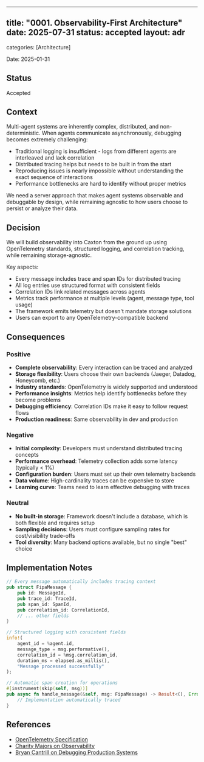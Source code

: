 ______________________________________________________________________

## title: "0001. Observability-First Architecture" date: 2025-07-31 status: accepted layout: adr

categories: [Architecture]

Date: 2025-01-31

## Status

Accepted

## Context

Multi-agent systems are inherently complex, distributed, and non-deterministic.
When agents communicate asynchronously, debugging becomes extremely challenging:

- Traditional logging is insufficient - logs from different agents are
  interleaved and lack correlation
- Distributed tracing helps but needs to be built in from the start
- Reproducing issues is nearly impossible without understanding the exact
  sequence of interactions
- Performance bottlenecks are hard to identify without proper metrics

We need a server approach that makes agent systems observable and debuggable by
design, while remaining agnostic to how users choose to persist or analyze their
data.

## Decision

We will build observability into Caxton from the ground up using OpenTelemetry
standards, structured logging, and correlation tracking, while remaining
storage-agnostic.

Key aspects:

- Every message includes trace and span IDs for distributed tracing
- All log entries use structured format with consistent fields
- Correlation IDs link related messages across agents
- Metrics track performance at multiple levels (agent, message type, tool usage)
- The framework emits telemetry but doesn't mandate storage solutions
- Users can export to any OpenTelemetry-compatible backend

## Consequences

### Positive

- **Complete observability**: Every interaction can be traced and analyzed
- **Storage flexibility**: Users choose their own backends (Jaeger, Datadog,
  Honeycomb, etc.)
- **Industry standards**: OpenTelemetry is widely supported and understood
- **Performance insights**: Metrics help identify bottlenecks before they become
  problems
- **Debugging efficiency**: Correlation IDs make it easy to follow request flows
- **Production readiness**: Same observability in dev and production

### Negative

- **Initial complexity**: Developers must understand distributed tracing
  concepts
- **Performance overhead**: Telemetry collection adds some latency (typically \<
  1%)
- **Configuration burden**: Users must set up their own telemetry backends
- **Data volume**: High-cardinality traces can be expensive to store
- **Learning curve**: Teams need to learn effective debugging with traces

### Neutral

- **No built-in storage**: Framework doesn't include a database, which is both
  flexible and requires setup
- **Sampling decisions**: Users must configure sampling rates for
  cost/visibility trade-offs
- **Tool diversity**: Many backend options available, but no single "best"
  choice

## Implementation Notes

```rust
// Every message automatically includes tracing context
pub struct FipaMessage {
    pub id: MessageId,
    pub trace_id: TraceId,
    pub span_id: SpanId,
    pub correlation_id: CorrelationId,
    // ... other fields
}

// Structured logging with consistent fields
info!(
    agent_id = %agent.id,
    message_type = msg.performative(),
    correlation_id = %msg.correlation_id,
    duration_ms = elapsed.as_millis(),
    "Message processed successfully"
);

// Automatic span creation for operations
#[instrument(skip(self, msg))]
pub async fn handle_message(&self, msg: FipaMessage) -> Result<(), Error> {
    // Implementation automatically traced
}
```

## References

- [OpenTelemetry Specification](https://opentelemetry.io/docs/reference/specification/)
- [Charity Majors on Observability](https://www.honeycomb.io/blog/observability-a-manifesto)
- [Bryan Cantrill on Debugging Production Systems](https://www.youtube.com/watch?v=AdMqCUhvRz8)
